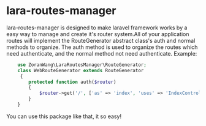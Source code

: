 # lara-routes-manager
lara-routes-manager is designed to make laravel framework works by a easy way to manage and create it's router system.All of your application routes will implement the RouteGenerator abstract class's auth and normal methods to organize. The auth method is used to organize the routes which need authenticate, and the normal method not need authenticate.
Example:
````php
    use ZoranWang\LaraRoutesManager\RouteGenerator;
    class WebRouteGenerator extends RouteGenerator
     {
        protected function auth($router)
        {
            $router->get('/', ['as' => 'index', 'uses' => 'IndexController@index']);
        }
    }
```` 
You can use this package like that, it so easy!
